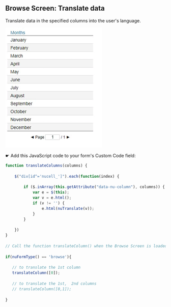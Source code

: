 ## Browse Screen: Translate data

Translate data in the specified columns into the user's language.

<p align="left">
  <img src="screenshots/translate_columns.gif">
</p>

☛  Add this JavaScript code to your form's Custom Code field:

```javascript
function translateColumns(columns) {

    $("div[id^='nucell_']").each(function(index) {

        if ($.inArray(this.getAttribute("data-nu-column"), columns)) {
            var e = $(this);
            var v = e.html();
            if (v != '') {
                e.html(nuTranslate(v));
            }
        }

    })
}	

// Call the function translateColumn() when the Browse Screen is loaded

if(nuFormType() == 'browse'){

   // to translate the 1st column
   translateColumn([0]); 
   
   // to translate the 1st,  2nd columns
   // translateColumn([0,1]); 
   
}

```
